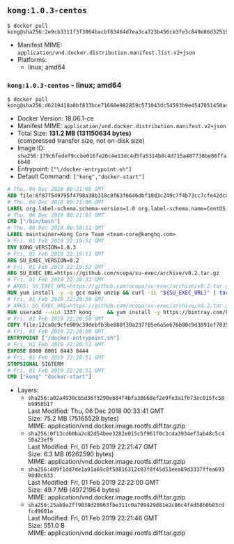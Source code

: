## `kong:1.0.3-centos`

```console
$ docker pull kong@sha256:2e9cb3311f3f3064bacbf63464d7ea3ca723b456ce3fe3c849e86d3251961c28
```

-	Manifest MIME: `application/vnd.docker.distribution.manifest.list.v2+json`
-	Platforms:
	-	linux; amd64

### `kong:1.0.3-centos` - linux; amd64

```console
$ docker pull kong@sha256:d6219418a0bf833bce71660e982859c571043dc54593b9e4547051450adc9bab
```

-	Docker Version: 18.06.1-ce
-	Manifest MIME: `application/vnd.docker.distribution.manifest.v2+json`
-	Total Size: **131.2 MB (131150634 bytes)**  
	(compressed transfer size, not on-disk size)
-	Image ID: `sha256:179c6fedef9ccbe016fe26c4e13dc4d5fa5314b8c4d715a487738be86ffa6b48`
-	Entrypoint: `["\/docker-entrypoint.sh"]`
-	Default Command: `["kong","docker-start"]`

```dockerfile
# Thu, 06 Dec 2018 00:21:06 GMT
ADD file:6f877549795f4798a38b318c0f63f6646dbf10d3c249c7f4b73cc7cfe42dc0f5 in / 
# Thu, 06 Dec 2018 00:21:06 GMT
LABEL org.label-schema.schema-version=1.0 org.label-schema.name=CentOS Base Image org.label-schema.vendor=CentOS org.label-schema.license=GPLv2 org.label-schema.build-date=20181205
# Thu, 06 Dec 2018 00:21:07 GMT
CMD ["/bin/bash"]
# Thu, 06 Dec 2018 00:50:51 GMT
LABEL maintainer=Kong Core Team <team-core@konghq.com>
# Fri, 01 Feb 2019 22:19:51 GMT
ENV KONG_VERSION=1.0.3
# Fri, 01 Feb 2019 22:19:51 GMT
ARG SU_EXEC_VERSION=0.2
# Fri, 01 Feb 2019 22:19:52 GMT
ARG SU_EXEC_URL=https://github.com/ncopa/su-exec/archive/v0.2.tar.gz
# Fri, 01 Feb 2019 22:20:31 GMT
# ARGS: SU_EXEC_URL=https://github.com/ncopa/su-exec/archive/v0.2.tar.gz SU_EXEC_VERSION=0.2
RUN yum install -y -q gcc make unzip && curl -sL "${SU_EXEC_URL}" | tar -C /tmp -zxf - && make -C "/tmp/su-exec-${SU_EXEC_VERSION}" && cp "/tmp/su-exec-${SU_EXEC_VERSION}/su-exec" /usr/bin && rm -fr "/tmp/su-exec-${SU_EXEC_VERSION}" && yum autoremove -y -q gcc make && yum clean all -q && rm -fr /var/cache/yum/* /tmp/yum_save*.yumtx /root/.pki
# Fri, 01 Feb 2019 22:20:50 GMT
# ARGS: SU_EXEC_URL=https://github.com/ncopa/su-exec/archive/v0.2.tar.gz SU_EXEC_VERSION=0.2
RUN useradd --uid 1337 kong     && yum install -y https://bintray.com/kong/kong-community-edition-rpm/download_file?file_path=centos/7/kong-community-edition-$KONG_VERSION.el7.noarch.rpm     && yum clean all
# Fri, 01 Feb 2019 22:20:50 GMT
COPY file:12ca0c9cfe909c39debfb3be880f30a237f85e6a5e676b80c9d3891ef78351f1 in /docker-entrypoint.sh 
# Fri, 01 Feb 2019 22:20:50 GMT
ENTRYPOINT ["/docker-entrypoint.sh"]
# Fri, 01 Feb 2019 22:20:51 GMT
EXPOSE 8000 8001 8443 8444
# Fri, 01 Feb 2019 22:20:51 GMT
STOPSIGNAL SIGTERM
# Fri, 01 Feb 2019 22:20:51 GMT
CMD ["kong" "docker-start"]
```

-	Layers:
	-	`sha256:a02a4930cb5d36f3290eb84f4bfa30668ef2e9fe3a1fb73ec015fc58b9958b17`  
		Last Modified: Thu, 06 Dec 2018 00:33:41 GMT  
		Size: 75.2 MB (75165529 bytes)  
		MIME: application/vnd.docker.image.rootfs.diff.tar.gzip
	-	`sha256:0f13cd60ba2c82d54bee3282e015c5f961f0c3cda3934ef3ab48c5c450a23ef9`  
		Last Modified: Fri, 01 Feb 2019 22:21:47 GMT  
		Size: 6.3 MB (6262590 bytes)  
		MIME: application/vnd.docker.image.rootfs.diff.tar.gzip
	-	`sha256:409f1dd7de1a91a69c8f50816312c03f8f45d51eea89d3337ffea69398d0c633`  
		Last Modified: Fri, 01 Feb 2019 22:22:00 GMT  
		Size: 49.7 MB (49721964 bytes)  
		MIME: application/vnd.docker.image.rootfs.diff.tar.gzip
	-	`sha256:25ab9a2ff9038d20963fbe311c0a709429d81e2c86c4f4d58b0b03cdfcd9601a`  
		Last Modified: Fri, 01 Feb 2019 22:21:46 GMT  
		Size: 551.0 B  
		MIME: application/vnd.docker.image.rootfs.diff.tar.gzip
